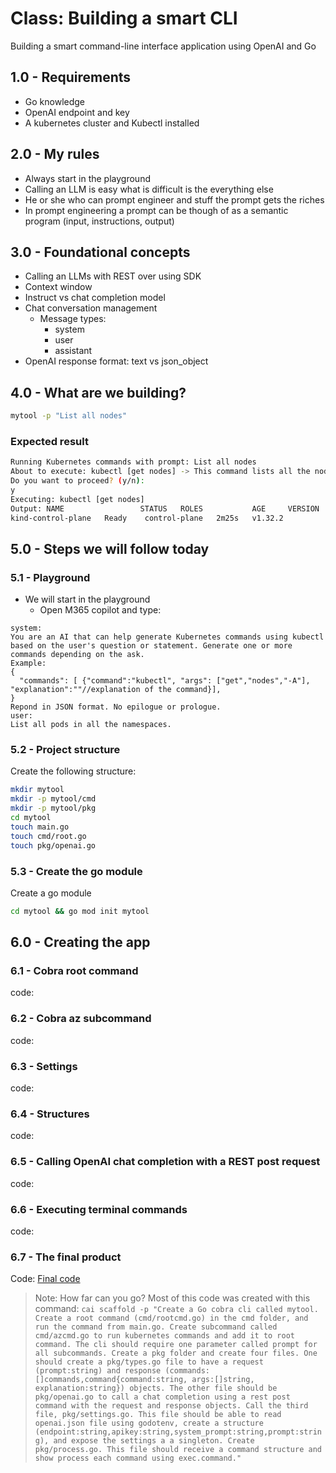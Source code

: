 # Class: Building a smart CLI

Building a smart command-line interface application using OpenAI and Go

## 1.0 - Requirements

- Go knowledge
- OpenAI endpoint and key
- A kubernetes cluster and Kubectl installed

## 2.0 - My rules

- Always start in the playground
- Calling an LLM is easy what is difficult is the everything else
- He or she who can prompt engineer and stuff the prompt gets the riches
- In prompt engineering a prompt can be though of as a semantic program (input, instructions, output)

## 3.0 - Foundational concepts

- Calling an LLMs with REST over using SDK
- Context window
- Instruct vs chat completion model
- Chat conversation management
  - Message types:
    - system
    - user
    - assistant
- OpenAI response format: text vs json_object

## 4.0 - What are we building?

```bash
mytool -p "List all nodes"
```

### Expected result

```bash
Running Kubernetes commands with prompt: List all nodes
About to execute: kubectl [get nodes] -> This command lists all the nodes in the Kubernetes cluster.
Do you want to proceed? (y/n): 
y
Executing: kubectl [get nodes]
Output: NAME                 STATUS   ROLES           AGE     VERSION
kind-control-plane   Ready    control-plane   2m25s   v1.32.2
```

## 5.0 - Steps we will follow today

### 5.1 - Playground

- We will start in the playground
  - Open M365 copilot and type:
```text
system:
You are an AI that can help generate Kubernetes commands using kubectl based on the user's question or statement. Generate one or more commands depending on the ask.
Example:
{
  "commands": [ {"command":"kubectl", "args": ["get","nodes","-A"], "explanation":""//explanation of the command}],
}
Repond in JSON format. No epilogue or prologue.
user:
List all pods in all the namespaces.
```

### 5.2 - Project structure

Create the following structure:
```bash
mkdir mytool
mkdir -p mytool/cmd
mkdir -p mytool/pkg
cd mytool
touch main.go
touch cmd/root.go
touch pkg/openai.go
```

### 5.3 - Create the go module

Create a go module
```bash
cd mytool && go mod init mytool
```

## 6.0 - Creating the app

### 6.1 - Cobra root command

code: [](/1-rootcmd/)

### 6.2 - Cobra az subcommand

code: [](/2-azcmd/)

### 6.3 - Settings

code: [](/3-settings/)

### 6.4 - Structures

code: [](/4-structures/)

### 6.5 - Calling OpenAI chat completion with a REST post request

code: [](/5-openai/)

### 6.6 - Executing terminal commands

code: [](/6-process/)

### 6.7 - The final product

Code: [Final code](/7-final/)

> Note: How far can you go?
> Most of this code was created with this command: `cai scaffold -p "Create a Go cobra cli called mytool. Create a root command (cmd/rootcmd.go) in the cmd folder, and run the command from main.go. Create subcommand called cmd/azcmd.go to run kubernetes commands and add it to root command. The cli should require one parameter called prompt for all subcommands. Create a pkg folder and create four files. One should create a pkg/types.go file to have a request (prompt:string) and response (commands:[]commands,command{command:string, args:[]string, explanation:string}) objects. The other file should be pkg/openai.go to call a chat completion using a rest post command with the request and response objects. Call the third file, pkg/settings.go. This file should be able to read openai.json file using godotenv, create a structure (endpoint:string,apikey:string,system_prompt:string,prompt:string), and expose the settings a a singleton. Create pkg/process.go. This file should receive a command structure and show process each command using exec.command."`